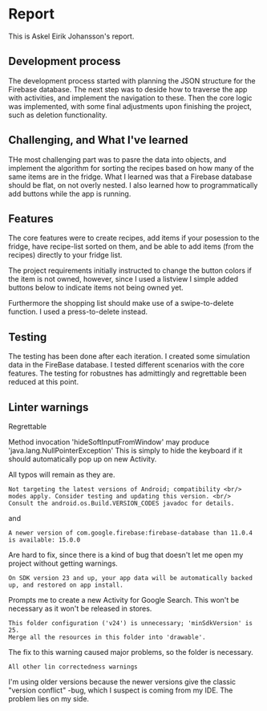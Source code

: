 # Report

This is Askel Eirik Johansson's report.

## Development process

The development process started with planning
the JSON structure for the Firebase database.
The next step was to deside how to traverse the app
with activities, and implement the navigation to these.
Then the core logic was implemented, with some final adjustments
upon finishing the project, such as deletion functionality.

## Challenging, and What I've learned

THe most challenging part was to pasre the data into
objects, and implement the algorithm for sorting the 
recipes based on how many of the same items are in the 
fridge.
What I learned was that a Firebase database should be
flat, on not overly nested.
I also learned how to programmatically add buttons
while the app is running.

## Features

The core features were to create recipes,
add items if your posession to the fridge, 
have recipe-list sorted on them,
and be able to add items (from the recipes) directly
to your fridge list.

The project requirements initially instructed to change the button colors if the item is not owned,
however, since I used a listview I simple added buttons below to indicate items not being owned yet.

Furthermore the shopping list should make use of a swipe-to-delete function.
I used a press-to-delete instead.

## Testing

The testing has been done after each iteration.
I created some simulation data in the FireBase database.
I tested different scenarios with the core features.
The testing for robustnes has admittingly and regrettable 
been reduced at this point.

## Linter warnings

Regrettable

Method invocation 'hideSoftInputFromWindow' may produce 'java.lang.NullPointerException'
This is simply to hide the keyboard if it should automatically pop up on new Activity.

All typos will remain as they are.

```
Not targeting the latest versions of Android; compatibility <br/>
modes apply. Consider testing and updating this version. <br/>
Consult the android.os.Build.VERSION_CODES javadoc for details.
```
and 
```
A newer version of com.google.firebase:firebase-database than 11.0.4 is available: 15.0.0
```
Are hard to fix, since there is a kind of bug that doesn't let me open my project without getting warnings.

```
On SDK version 23 and up, your app data will be automatically backed up, and restored on app install.
```
Prompts me to create a new Activity for Google Search. 
This won't be necessary as it won't be released in stores.

```
This folder configuration ('v24') is unnecessary; 'minSdkVersion' is 25. 
Merge all the resources in this folder into 'drawable'.
```
The fix to this warning caused major problems, so the folder is necessary.

```
All other lin correctedness warnings
```
I'm using older versions because the newer versions give the classic "version conflict" -bug,
which I suspect is coming from my IDE. The problem lies on my side.
